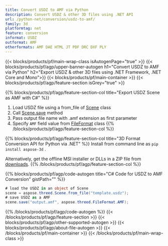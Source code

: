 ```yaml
---
title: Convert USDZ to AMF via Python 
description: Convert USDZ & other 3D files using .NET API
url: /python-net/conversion/usdz-to-amf/
family: 3d
platformtag: net
feature: conversion
informat: USDZ
outformat: AMF
otherformats: AMF DAE HTML JT PDF DRC DXF PLY 
---
```


{{< blocks/products/pf/main-wrap-class isAutogenPage="true" >}}
{{< blocks/products/pf/agp/upper-banner-autogen h1="Convert USDZ to AMF via Python" h2="Export USDZ & other 3D files using .NET Framework, .NET Core and Mono">}}
{{< blocks/products/pf/main-container >}}
{{< blocks/products/pf/agp/feature-section isGrey="true" >}}

{{% blocks/products/pf/agp/feature-section-col title="Export USDZ Scene as AMF with C#" %}}
1. Load USDZ file using a from_file of [Scene](https://apireference.aspose.com/3d/net/aspose.threed/scene) class
2. Call [Scene.save](https://apireference.aspose.com/3d/net/aspose.threed/scene/methods/save/index) method
3. Pass output file name with .amf extension as first parameter
4. Specify `AMF` field value from [FileFormat](https://apireference.aspose.com/3d/net/aspose.threed/fileformat/fields/index) class
{{% /blocks/products/pf/agp/feature-section-col %}}

{{% blocks/products/pf/agp/feature-section-col title="3D Format Conversion API for Python via .NET" %}}
Install from command line as ```pip install aspose-3d``` .

Alternatively, get the offline MSI installer or DLLs in a ZIP file from [downloads](https://downloads.aspose.com/3d/python-net).
{{% /blocks/products/pf/agp/feature-section-col %}}

{{% blocks/products/pf/agp/code-autogen title="C# Code for USDZ to AMF Conversion" gistPath="" %}}
```cs
# load the USDZ in an object of Scene 
scene = aspose.threed.Scene.from_file("template.usdz");
# save USDZ as a AMF 
scene.save("output.amf", aspose.threed.FileFormat.AMF);
```
{{% /blocks/products/pf/agp/code-autogen %}}
{{< /blocks/products/pf/agp/feature-section >}}
{{< blocks/products/pf/agp/other-supported-autogen >}}
{{< blocks/products/pf/agp/about-file-autogen >}}
{{< /blocks/products/pf/main-container >}}
{{< /blocks/products/pf/main-wrap-class >}}
